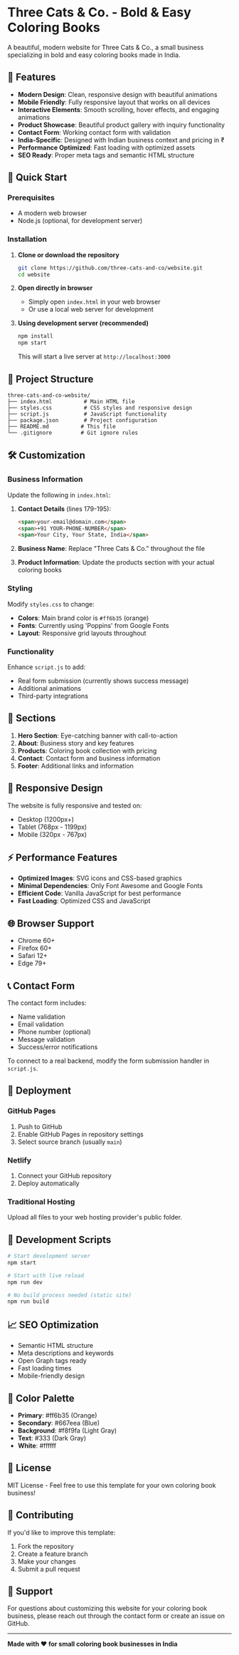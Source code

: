 # Three Cats & Co. - Bold & Easy Coloring Books

A beautiful, modern website for Three Cats & Co., a small business specializing in bold and easy coloring books made in India.

## 🎨 Features

- **Modern Design**: Clean, responsive design with beautiful animations
- **Mobile Friendly**: Fully responsive layout that works on all devices
- **Interactive Elements**: Smooth scrolling, hover effects, and engaging animations
- **Product Showcase**: Beautiful product gallery with inquiry functionality
- **Contact Form**: Working contact form with validation
- **India-Specific**: Designed with Indian business context and pricing in ₹
- **Performance Optimized**: Fast loading with optimized assets
- **SEO Ready**: Proper meta tags and semantic HTML structure

## 🚀 Quick Start

### Prerequisites
- A modern web browser
- Node.js (optional, for development server)

### Installation

1. **Clone or download the repository**
   ```bash
   git clone https://github.com/three-cats-and-co/website.git
   cd website
   ```

2. **Open directly in browser**
   - Simply open `index.html` in your web browser
   - Or use a local web server for development

3. **Using development server (recommended)**
   ```bash
   npm install
   npm start
   ```
   This will start a live server at `http://localhost:3000`

## 📁 Project Structure

```
three-cats-and-co-website/
├── index.html          # Main HTML file
├── styles.css          # CSS styles and responsive design
├── script.js           # JavaScript functionality
├── package.json        # Project configuration
├── README.md          # This file
└── .gitignore         # Git ignore rules
```

## 🛠️ Customization

### Business Information
Update the following in `index.html`:

1. **Contact Details** (lines 179-195):
   ```html
   <span>your-email@domain.com</span>
   <span>+91 YOUR-PHONE-NUMBER</span>
   <span>Your City, Your State, India</span>
   ```

2. **Business Name**: Replace "Three Cats & Co." throughout the file

3. **Product Information**: Update the products section with your actual coloring books

### Styling
Modify `styles.css` to change:
- **Colors**: Main brand color is `#ff6b35` (orange)
- **Fonts**: Currently using 'Poppins' from Google Fonts
- **Layout**: Responsive grid layouts throughout

### Functionality
Enhance `script.js` to add:
- Real form submission (currently shows success message)
- Additional animations
- Third-party integrations

## 🎯 Sections

1. **Hero Section**: Eye-catching banner with call-to-action
2. **About**: Business story and key features
3. **Products**: Coloring book collection with pricing
4. **Contact**: Contact form and business information
5. **Footer**: Additional links and information

## 📱 Responsive Design

The website is fully responsive and tested on:
- Desktop (1200px+)
- Tablet (768px - 1199px)
- Mobile (320px - 767px)

## ⚡ Performance Features

- **Optimized Images**: SVG icons and CSS-based graphics
- **Minimal Dependencies**: Only Font Awesome and Google Fonts
- **Efficient Code**: Vanilla JavaScript for best performance
- **Fast Loading**: Optimized CSS and JavaScript

## 🌐 Browser Support

- Chrome 60+
- Firefox 60+
- Safari 12+
- Edge 79+

## 📞 Contact Form

The contact form includes:
- Name validation
- Email validation
- Phone number (optional)
- Message validation
- Success/error notifications

To connect to a real backend, modify the form submission handler in `script.js`.

## 🚀 Deployment

### GitHub Pages
1. Push to GitHub
2. Enable GitHub Pages in repository settings
3. Select source branch (usually `main`)

### Netlify
1. Connect your GitHub repository
2. Deploy automatically

### Traditional Hosting
Upload all files to your web hosting provider's public folder.

## 🔧 Development Scripts

```bash
# Start development server
npm start

# Start with live reload
npm run dev

# No build process needed (static site)
npm run build
```

## 📈 SEO Optimization

- Semantic HTML structure
- Meta descriptions and keywords
- Open Graph tags ready
- Fast loading times
- Mobile-friendly design

## 🎨 Color Palette

- **Primary**: #ff6b35 (Orange)
- **Secondary**: #667eea (Blue)
- **Background**: #f8f9fa (Light Gray)
- **Text**: #333 (Dark Gray)
- **White**: #ffffff

## 📝 License

MIT License - Feel free to use this template for your own coloring book business!

## 🤝 Contributing

If you'd like to improve this template:
1. Fork the repository
2. Create a feature branch
3. Make your changes
4. Submit a pull request

## 📧 Support

For questions about customizing this website for your coloring book business, please reach out through the contact form or create an issue on GitHub.

---

**Made with ❤️ for small coloring book businesses in India**
